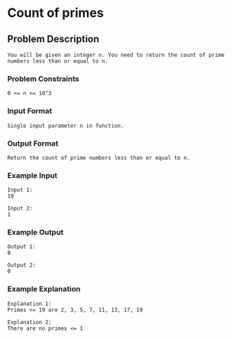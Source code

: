 # Count of primes

## Problem Description
````
You will be given an integer n. You need to return the count of prime numbers less than or equal to n.
````

### Problem Constraints
````
0 <= n <= 10^3
````

### Input Format
````
Single input parameter n in function.
````

### Output Format
````
Return the count of prime numbers less than or equal to n.
````

### Example Input
````
Input 1:
19

Input 2:
1
````

### Example Output
````
Output 1:
8

Output 2:
0
````

### Example Explanation
````
Explanation 1:
Primes <= 19 are 2, 3, 5, 7, 11, 13, 17, 19

Explanation 2:
There are no primes <= 1 
````